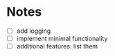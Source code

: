# Notes

- [ ] add logging
- [ ] implement minimal functionality
- [ ] additional features: list them